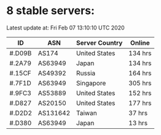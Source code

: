 # 8 stable servers:

Latest update at: Fri Feb 07 13:10:10 UTC 2020

| ID | ASN | Server Country | Online |
| -- | --- | -------------- | ------ |
| #.D09B | AS174 | United States | 134 hrs |
| #.2A79 | AS63949 | Japan | 134 hrs |
| #.15CF | AS49392 | Russia | 164 hrs |
| #.7F1D | AS63949 | Singapore | 305 hrs |
| #.9FC3 | AS53889 | United States | 152 hrs |
| #.D827 | AS20150 | United States | 177 hrs |
| #.D2D2 | AS131642 | Taiwan | 37 hrs |
| #.D380 | AS63949 | Japan | 13 hrs |


